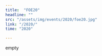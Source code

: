 ```yaml
---
title:  "FOE20"
headline: ""
src: "/assets/img/events/2020/foe20.jpg"
link: "/2020/"
time: "2020"

---
```

empty